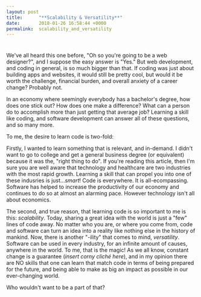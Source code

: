 ```yaml
---
layout: post
title:      "**Scalability & Versatility**"
date:       2018-01-26 16:58:44 +0000
permalink:  scalability_and_versatility
---
```


# 
We've all heard this one before, "Oh so you're going to be a web designer?", and I suppose the easy answer is "Yes." But web development, and coding in general, is so much bigger than that. If coding was just about building apps and websites, it would still be pretty cool, but would it be worth the challenge, financial burden, and overall anxiety of a career change? Probably not. 

In an economy where seemingly everybody has a bachelor's degree, how does one stick out? How does one make a difference? What can a person do to accomplish more than just getting that average job? Learning a skill like coding, and software development can answer all of these questions, and so many more. 

To me, the desire to learn code is two-fold:

Firstly, I wanted to learn something that is relevant, and in-demand. I didn't want to go to college and get a general business degree (or equivalent) because it was the, "right thing to do". If you're reading this article, then I'm sure you are well aware that technology and healthcare are two industries with the most rapid growth. Learning a skill that can propel you into one of these indusries is just...*smart*! Code is everywhere. It is all-ecompassing. Software has helped to increase the productivity of our economy and continues to do so at almost an alarming pace. However technology isn't all about economics.

The second, and true reason, that learning code is so important to me is this: *scalability*. Today, sharing a great idea with the world is just a "few" lines of code away. No matter who you are, or where you come from, code and software can turn an idea into a reality like nothing else in the history of mankind. Now, there is another "-ility" that comes to mind, *versatility*. Software can be used in every industry, for an infinite amount of causes, anywhere in the world. To me, that is the magic! As we all know, constant change is a guarantee (*insert corny cliché here*), and in my opinion there are NO skills that one can learn that match code in terms of being prepared for the future, and being able to make as big an impact as possible in our ever-changing world.

Who wouldn't want to be a part of that?
